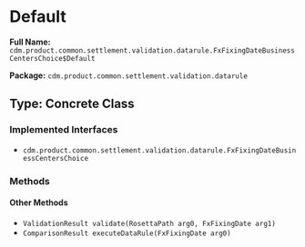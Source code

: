 # Default

**Full Name:** `cdm.product.common.settlement.validation.datarule.FxFixingDateBusinessCentersChoice$Default`

**Package:** `cdm.product.common.settlement.validation.datarule`

## Type: Concrete Class

### Implemented Interfaces

- `cdm.product.common.settlement.validation.datarule.FxFixingDateBusinessCentersChoice`

### Methods

#### Other Methods

- `ValidationResult validate(RosettaPath arg0, FxFixingDate arg1)`
- `ComparisonResult executeDataRule(FxFixingDate arg0)`

